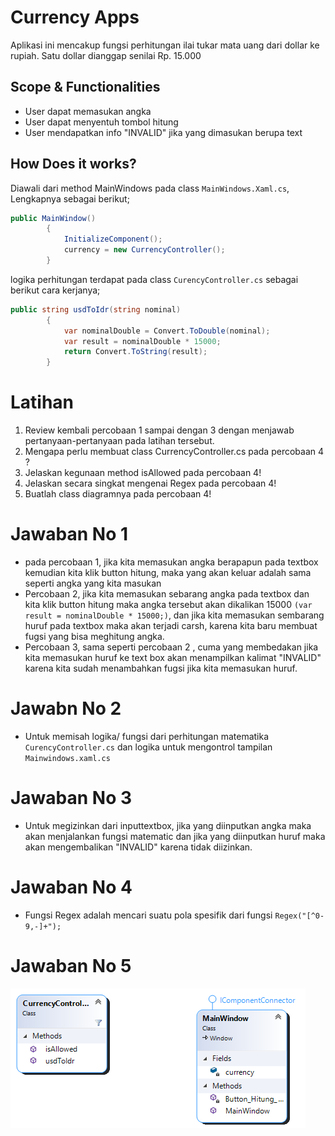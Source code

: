 ﻿# Currency Apps
Aplikasi ini mencakup fungsi perhitungan ilai tukar mata uang dari dollar ke rupiah. Satu dollar dianggap senilai Rp. 15.000

## Scope & Functionalities
- User dapat memasukan angka
- User dapat menyentuh tombol hitung
- User mendapatkan info "INVALID" jika yang dimasukan berupa text

## How Does it works?
Diawali dari method MainWindows pada class `MainWindows.Xaml.cs`, Lengkapnya sebagai berikut;

```csharp
public MainWindow()
        {
            InitializeComponent();
            currency = new CurrencyController();
        }
```

logika perhitungan terdapat pada class `CurencyController.cs` sebagai berikut cara kerjanya;

```csharp
public string usdToIdr(string nominal)
        {
            var nominalDouble = Convert.ToDouble(nominal);
            var result = nominalDouble * 15000;
            return Convert.ToString(result);
        }
```

# Latihan
1. Review kembali percobaan 1 sampai dengan 3 dengan menjawab pertanyaan-pertanyaan pada latihan tersebut.
2. Mengapa perlu membuat class CurrencyController.cs pada percobaan 4 ?
3. Jelaskan kegunaan method isAllowed pada percobaan 4!
4. Jelaskan secara singkat mengenai Regex pada percobaan 4!
5. Buatlah class diagramnya pada percobaan 4! 


# Jawaban No 1
- pada percobaan 1, jika kita memasukan angka berapapun pada textbox kemudian kita klik button hitung, maka yang akan keluar adalah sama seperti angka yang kita masukan
- Percobaan 2, jika kita memasukan sebarang angka pada textbox dan kita klik button hitung maka angka tersebut akan dikalikan 15000 `(var result = nominalDouble * 15000;)`, dan jika kita  memasukan sembarang huruf pada textbox maka akan terjadi carsh, karena kita baru membuat fugsi yang bisa meghitung angka.
- Percobaan 3, sama seperti percobaan 2 , cuma yang membedakan jika kita memasukan huruf ke text box akan menampilkan kalimat "INVALID" karena kita sudah menambahkan fugsi jika kita memasukan huruf.

# Jawabn No 2
- Untuk memisah logika/ fungsi dari perhitungan matematika `CurencyController.cs` dan logika untuk mengontrol tampilan `Mainwindows.xaml.cs`

# Jawaban No 3
- Untuk megizinkan dari inputtextbox, jika yang diinputkan angka maka akan menjalankan fungsi matematic dan jika yang diinputkan huruf maka akan mengembalikan "INVALID" karena tidak diizinkan.

# Jawaban No 4
- Fungsi Regex adalah mencari suatu pola spesifik dari fungsi `Regex("[^0-9,-]+");`

# Jawaban No 5
![Class Diagram](https://github.com/MTYU-Luki/Currency-Apps/blob/master/Currency%20Apps/ClassDiagram1.png)